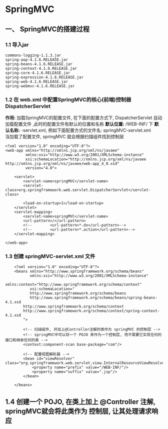 # SpringMVC
## 一、 SpringMVC的搭建过程
### 1.1 导入jar
    commons-logging-1.1.3.jar
    spring-aop-4.1.6.RELEASE.jar
    spring-beans-4.1.6.RELEASE.jar
    spring-context-4.1.6.RELEASE.jar
    spring-core-4.1.6.RELEASE.jar
    spring-expression-4.1.6.RELEASE.jar
    spring-web-4.1.6.RELEASE.jar
    spring-webmvc-4.1.6.RELEASE.jar
### 1.2 在 web.xml 中配置SpringMVC的核心(前端)控制器 DispatcherServlet
**作用:** 加载SpringMVC的配置文件, 在下面的配置方式下, DispatcherServlet 自动加载配置文件
    ,此时的配置文件有默认的位置和名称
**默认位置:** /WEB-INF/ 下
**默认名称:** <servlet-name>-servlet.xml, 例如下面配置方式的文件名: springMVC-servlet.xml    
当加载了配置文件, springMVC 就会根据扫描组件找到控制层

    <?xml version="1.0" encoding="UTF-8"?>
    <web-app xmlns="http://xmlns.jcp.org/xml/ns/javaee"
             xmlns:xsi="http://www.w3.org/2001/XMLSchema-instance"
             xsi:schemaLocation="http://xmlns.jcp.org/xml/ns/javaee http://xmlns.jcp.org/xml/ns/javaee/web-app_4_0.xsd"
             version="4.0">
    
        <servlet>
            <servlet-name>springMVC</servlet-name>
            <servlet-class>org.springframework.web.servlet.DispatcherServlet</servlet-class>
    
            <load-on-startup>1</load-on-startup>
        </servlet>
        <servlet-mapping>
            <servlet-name>springMVC</servlet-name>
            <url-pattern>/</url-pattern>
            <!--        <url-pattern>*.do</url-pattern>-->
            <!--        <url-pattern>*.action</url-pattern>-->
        </servlet-mapping>
    
    </web-app>
### 1.3 创建 springMVC-servlet.xml 文件

        <?xml version="1.0" encoding="UTF-8"?>
        <beans xmlns="http://www.springframework.org/schema/beans"
               xmlns:xsi="http://www.w3.org/2001/XMLSchema-instance"
               xmlns:context="http://www.springframework.org/schema/context"
               xsi:schemaLocation="
               http://www.springframework.org/schema/beans
               http://www.springframework.org/schema/beans/spring-beans-4.1.xsd
        	http://www.springframework.org/schema/context
        	http://www.springframework.org/schema/context/spring-context-4.1.xsd
            ">
        
            <!-- 扫描组件, 并加上@Controller注解的类作为 springMVC 的控制层 -->
            <!-- springMVC中可以将一个 POJO 来作为一个控制层, 而不需要它实现任何的接口和继承任何的类 -->
            <context:component-scan base-package="com"/>
        
            <!-- 配置视图解析器 -->
            <bean id="viewResolver" class="org.springframework.web.servlet.view.InternalResourceViewResolver">
                <property name="prefix" value="/WEB-INF/"/>
                <property name="suffix" value=".jsp"/>
            </bean>
        
        </beans>
        
## 1.4 创建一个 POJO, 在类上加上 @Controller 注解, springMVC就会将此类作为 控制层, 让其处理请求响应
